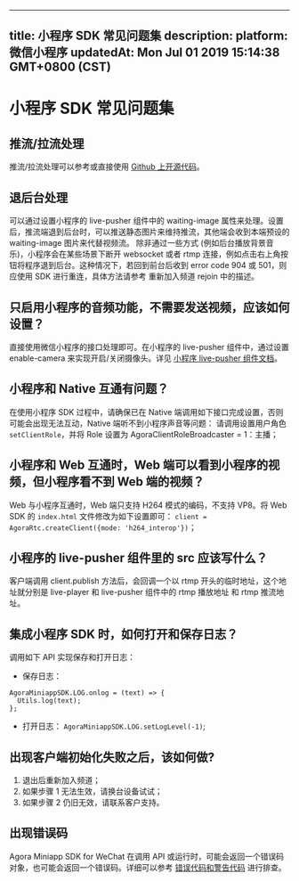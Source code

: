 
---
title: 小程序 SDK 常见问题集
description: 
platform: 微信小程序
updatedAt: Mon Jul 01 2019 15:14:38 GMT+0800 (CST)
---
# 小程序 SDK 常见问题集
## 推流/拉流处理

推流/拉流处理可以参考或直接使用 [Github 上开源代码](https://github.com/AgoraIO/Agora-Miniapp-Tutorial)。

## 退后台处理

可以通过设置小程序的 live-pusher 组件中的 waiting-image 属性来处理。设置后，推流端退到后台时，可以推送静态图片来维持推流，其他端会收到本端预设的 waiting-image 图片来代替视频流。 除非通过一些方式 (例如后台播放背景音乐)，小程序会在某些场景下断开 websocket 或者 rtmp 连接，例如点击右上角按钮将程序退到后台。这种情况下，若回到前台后收到 error code 904 或 501，则应使用 SDK 进行重连，具体方法请参考 重新加入频道 rejoin 中的描述。

## 只启用小程序的音频功能，不需要发送视频，应该如何设置？

直接使用微信小程序的接口处理即可。在小程序的 live-pusher 组件中，通过设置 enable-camera 来实现开启/关闭摄像头。详见 [小程序 live-pusher 组件文档](https://developers.weixin.qq.com/miniprogram/dev/component/live-pusher.html)。

## 小程序和 Native 互通有问题？

在使用小程序 SDK 过程中，请确保已在 Native 端调用如下接口完成设置，否则可能会出现无法互动，Native 端听不到小程序声音等问题：
请调用设置用户角色 `setClientRole`，并将 Role 设置为 AgoraClientRoleBroadcaster = 1：主播；

## 小程序和 Web 互通时，Web 端可以看到小程序的视频，但小程序看不到 Web 端的视频？

Web 与小程序互通时，Web 端只支持 H264 模式的编码，不支持 VP8。将 Web SDK 的 `index.html` 文件修改为如下设置即可：
`client = AgoraRtc.createClient({mode: 'h264_interop'})`；

## 小程序的 live-pusher 组件里的 src 应该写什么？

客户端调用 client.publish 方法后，会回调一个以 rtmp 开头的临时地址，这个地址就分别是 live-player 和 live-pusher 组件中的 rtmp 播放地址 和 rtmp 推流地址。

## 集成小程序 SDK 时，如何打开和保存日志？

调用如下 API 实现保存和打开日志：

* 保存日志：
```
AgoraMiniappSDK.LOG.onlog = (text) => {
  Utils.log(text);
};
```

* 打开日志：
`AgoraMiniappSDK.LOG.setLogLevel(-1)`;

## 出现客户端初始化失败之后，该如何做?

1. 退出后重新加入频道；
2.  如果步骤 1 无法生效，请换台设备试试；
3. 如果步骤 2 仍旧无效，请联系客户支持。

## 出现错误码

Agora Miniapp SDK for WeChat 在调用 API 或运行时，可能会返回一个错误码对象，也可能会返回一个错误码。详细可以参考 [错误代码和警告代码](../../cn/faqs/the_error_wechat.md) 进行排查。
